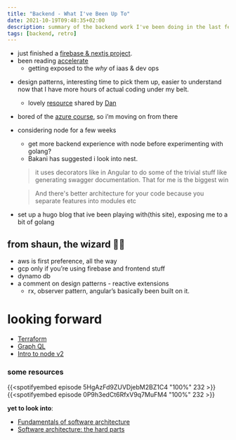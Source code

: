```yaml
---
title: "Backend - What I've Been Up To"
date: 2021-10-19T09:48:35+02:00
description: summary of the backend work I've been doing in the last few weeks
tags: [backend, retro]
---
```


- just finished a [firebase & nextjs project](/dataecho-retro).
- been reading [accelerate](https://www.amazon.com/Accelerate-Software-Performing-Technology-Organizations/dp/1942788339) 
    * getting exposed to the *why* of iaas & dev ops
* design patterns, interesting time to pick them up, easier to understand now that I have more hours of actual coding under my belt.
    * lovely [resource](https://youtube.com/playlist?list=PLrhzvIcii6GNjpARdnO4ueTUAVR9eMBpc) shared by [Dan](https://github.com/Thunder-Chief)
* bored of the [azure course](https://docs.microsoft.com/en-us/learn/certifications/azure-fundamentals/), so i’m moving on from there
* considering node for a few weeks
    * get more backend experience with node before experimenting with golang?
    * Bakani has suggested i look into nest. 
    
    > it uses decorators like in Angular to do some of the trivial stuff like generating swagger documentation. That for me is the biggest win 

    > And there's better architecture for your code because you separate features into modules etc 


* set up a hugo blog that ive been playing with(this site), exposing me to a bit of golang 

## from shaun, the wizard 🧙‍♂️
* aws is first preference, all the way
* gcp only if you’re using firebase and frontend stuff
* dynamo db 
* a comment on design patterns - reactive extensions 
  * rx, observer pattern, angular’s basically been built on it. 

# looking forward
- [Terraform](https://learn.hashicorp.com/collections/terraform/azure-get-started)
- [Graph QL](https://www.apollographql.com/docs/tutorial/client/)
- [Intro to node v2](https://frontendmasters.com/courses/node-js-v2/)

### some resources
{{<spotifyembed episode 5HgAzFd9ZUVDjebM2BZ1C4 "100%" 232 >}}
{{<spotifyembed episode 0P9h3edCt6RfxV9q7MuFM4 "100%" 232 >}}

**yet to look into**:
- [Fundamentals of software architecture](https://www.oreilly.com/library/view/fundamentals-of-software/9781492043447/)
- [Software architecture: the hard parts](https://www.oreilly.com/library/view/software-architecture-the/9781492086888/)
